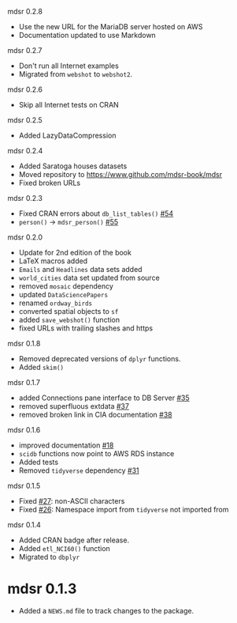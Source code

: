 mdsr 0.2.8

* Use the new URL for the MariaDB server hosted on AWS
* Documentation updated to use Markdown

mdsr 0.2.7

* Don't run all Internet examples
* Migrated from `webshot` to `webshot2`.

mdsr 0.2.6

* Skip all Internet tests on CRAN

mdsr 0.2.5

* Added LazyDataCompression

mdsr 0.2.4

* Added Saratoga houses datasets
* Moved repository to https://www.github.com/mdsr-book/mdsr
* Fixed broken URLs

mdsr 0.2.3

* Fixed CRAN errors about `db_list_tables()` [#54](https://github.com/mdsr-book/mdsr/issues/54)
* `person()` -> `mdsr_person()` [#55](https://github.com/mdsr-book/mdsr/issues/55)

mdsr 0.2.0

* Update for 2nd edition of the book
* LaTeX macros added
* `Emails` and `Headlines` data sets added
* `world_cities` data set updated from source
* removed `mosaic` dependency
* updated `DataSciencePapers`
* renamed `ordway_birds`
* converted spatial objects to `sf`
* added `save_webshot()` function
* fixed URLs with trailing slashes and https

mdsr 0.1.8

* Removed deprecated versions of `dplyr` functions.
* Added `skim()`

mdsr 0.1.7

* added Connections pane interface to DB Server [#35](https://github.com/mdsr-book/mdsr/issues/35)
* removed superfluous extdata [#37](https://github.com/mdsr-book/mdsr/issues/37)
* removed broken link in CIA documentation [#38](https://github.com/mdsr-book/mdsr/issues/38)

mdsr 0.1.6

* improved documentation [#18](https://github.com/mdsr-book/mdsr/issues/18)
* `scidb` functions now point to AWS RDS instance
* Added tests
* Removed `tidyverse` dependency [#31](https://github.com/mdsr-book/mdsr/issues/31)

mdsr 0.1.5

* Fixed [#27](https://github.com/mdsr-book/mdsr/issues/27): non-ASCII characters
* Fixed [#26](https://github.com/mdsr-book/mdsr/issues/26): Namespace import from `tidyverse` not imported from

mdsr 0.1.4

* Added CRAN badge after release.
* Added `etl_NCI60()` function
* Migrated to `dbplyr`

# mdsr 0.1.3

* Added a `NEWS.md` file to track changes to the package.



